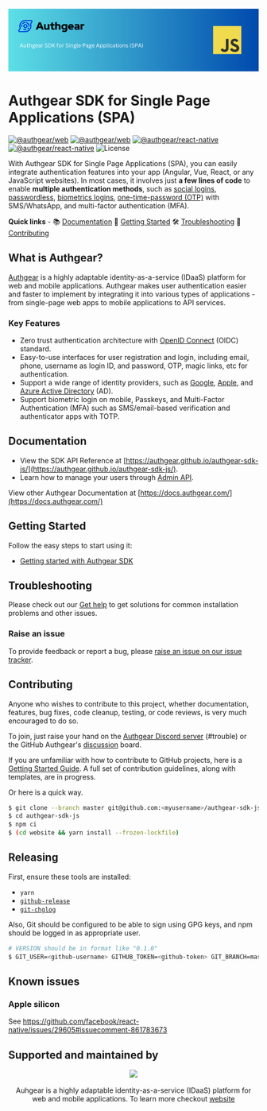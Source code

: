<div align="center">

[![Authgear banner](./.github/assets/banner.png)](https://www.authgear.com/)

</div>

# Authgear SDK for Single Page Applications (SPA)

[![@authgear/web](https://img.shields.io/npm/v/@authgear/web.svg?label=@authgear/web)](https://www.npmjs.com/package/@authgear/web)
[![@authgear/web](https://img.shields.io/npm/dt/@authgear/web.svg?label=@authgear/web)](https://www.npmjs.com/package/@authgear/web)
[![@authgear/react-native](https://img.shields.io/npm/v/@authgear/react-native.svg?label=@authgear/react-native)](https://www.npmjs.com/package/@authgear/react-native)
[![@authgear/react-native](https://img.shields.io/npm/dt/@authgear/react-native.svg?label=@authgear/react-native)](https://www.npmjs.com/package/@authgear/react-native)
![License](https://img.shields.io/badge/license-Apache%202-blue)

With Authgear SDK for Single Page Applications (SPA), you can easily integrate authentication features into your app (Angular, Vue, React, or any JavaScript websites).
In most cases, it involves just **a few lines of code** to enable **multiple authentication methods**, such as [social logins](https://www.authgear.com/features/social-login), [passwordless](https://www.authgear.com/features/passwordless-authentication), [biometrics logins](https://www.authgear.com/features/biometric-authentication), [one-time-password (OTP)](https://www.authgear.com/features/whatsapp-otp) with SMS/WhatsApp, and multi-factor authentication (MFA).

**Quick links** - 📚 [Documentation](#documentation) 🏁 [Getting Started](#getting-started) 🛠️ [Troubleshooting](#troubleshooting)
👥 [Contributing](#troubleshooting)

## What is Authgear?

[Authgear](https://www.authgear.com/) is a highly adaptable identity-as-a-service (IDaaS) platform for web and mobile applications.
Authgear makes user authentication easier and faster to implement by integrating it into various types of applications - from single-page web apps to mobile applications to API services.

### Key Features

- Zero trust authentication architecture with [OpenID Connect](https://openid.net/developers/how-connect-works/) (OIDC) standard.
- Easy-to-use interfaces for user registration and login, including email, phone, username as login ID, and password, OTP, magic links, etc for authentication.
- Support a wide range of identity providers, such as [Google](https://developers.google.com/identity), [Apple](https://support.apple.com/en-gb/guide/deployment/depa64848f3a/web), and [Azure Active Directory](https://azure.microsoft.com/en-gb/products/active-directory/) (AD).
- Support biometric login on mobile, Passkeys, and Multi-Factor Authentication (MFA) such as SMS/email-based verification and authenticator apps with TOTP.

## Documentation

- View the SDK API Reference at [https://authgear.github.io/authgear-sdk-js/](https://authgear.github.io/authgear-sdk-js/).
- Learn how to manage your users through [Admin API](https://docs.authgear.com/reference/apis/admin-api).

View other Authgear Documentation at [https://docs.authgear.com/](https://docs.authgear.com/)

## Getting Started

Follow the easy steps to start using it:

- [Getting started with Authgear SDK](https://docs.authgear.com/get-started/single-page-app/website)

## Troubleshooting

Please check out our [Get help](https://github.com/orgs/authgear/discussions/categories/get-help) to get solutions for common installation problems and other issues.

### Raise an issue

To provide feedback or report a bug, please [raise an issue on our issue tracker](https://github.com/authgear/authgear-sdk-js/issues).

## Contributing

Anyone who wishes to contribute to this project, whether documentation, features, bug fixes, code cleanup, testing, or code reviews, is very much encouraged to do so.

To join, just raise your hand on the [Authgear Discord server](https://discord.gg/Kdn5vcYwAS) (#trouble) or the GitHub Authgear's [discussion](https://github.com/orgs/authgear/discussions) board.

If you are unfamiliar with how to contribute to GitHub projects, here is a [Getting Started Guide](https://docs.github.com/en/get-started/quickstart/contributing-to-projects). A full set of contribution guidelines, along with templates, are in progress.

Or here is a quick way.

```sh
$ git clone --branch master git@github.com:<myusername>/authgear-sdk-js.git
$ cd authgear-sdk-js
$ npm ci
$ (cd website && yarn install --frozen-lockfile)
```

## Releasing

First, ensure these tools are installed:
- `yarn`
- [`github-release`](https://github.com/github-release/github-release)
- [`git-chglog`](https://github.com/git-chglog/git-chglog)

Also, Git should be configured to be able to sign using GPG keys,
and npm should be logged in as appropriate user.

```sh
# VERSION should be in format like "0.1.0"
$ GIT_USER=<github-username> GITHUB_TOKEN=<github-token> GIT_BRANCH=master VERSION=<new-version> ./scripts/release.sh
```

## Known issues

### Apple silicon

See https://github.com/facebook/react-native/issues/29605#issuecomment-861783673

## Supported and maintained by

<div align="center">
  <a href="https://github.com/authgear"><img src="https://uploads-ssl.webflow.com/60658b46b03f0cf83ac1485d/619e6607eb647619cecee2cf_authgear-logo.svg" /></a>
</div>

<p align="center">
  Auhgear is a highly adaptable identity-as-a-service (IDaaS) platform for web and mobile applications. To learn more checkout <a href="https://www.authgear.com/">website</a>
</p>
